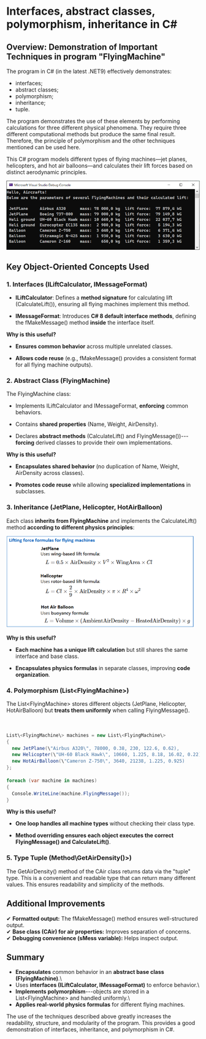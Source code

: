 
# Interfaces, abstract classes, polymorphism, inheritance in C#

## Overview: Demonstration of Important Techniques in program \"FlyingMachine\"

The program in C# (in the latest .NET9) effectively demonstrates: 

- interfaces;
- abstract classes;
- polymorphism;
- inheritance;
- tuple.

The program demonstrates the use of these elements by performing calculations for 
three different physical phenomena. They require three different computational 
methods but produce the same final result. Therefore, the principle of polymorphism 
and the other techniques mentioned can be used here.

This C# program models different types of flying machines—jet planes, helicopters, 
and hot air balloons—and calculates their lift forces based on distinct 
aerodynamic principles. 

<img src="media/FlyingMachine_output.png"/>

## Key Object-Oriented Concepts Used

### 1. Interfaces (ILiftCalculator, IMessageFormat)

-   **ILiftCalculator**: Defines a **method signature** for calculating
    lift (CalculateLift()), ensuring all flying machines implement this
    method.

-   **IMessageFormat**: Introduces **C# 8 default interface methods**,
    defining the fMakeMessage() method **inside** the interface itself.

<b>Why is this useful?</b>

-   **Ensures common behavior** across multiple unrelated classes.

-   **Allows code reuse** (e.g., fMakeMessage() provides a consistent
    format for all flying machine outputs).

### 2. Abstract Class (FlyingMachine)

The FlyingMachine class:

-   Implements ILiftCalculator and IMessageFormat, **enforcing** common
    behaviors.

-   Contains **shared properties** (Name, Weight, AirDensity).

-   Declares **abstract methods** (CalculateLift() and
    FlyingMessage())---**forcing** derived classes to provide their own
    implementations.

<b>Why is this useful?</b>

-   **Encapsulates shared behavior** (no duplication of Name, Weight,
    AirDensity across classes).

-   **Promotes code reuse** while allowing **specialized
    implementations** in subclasses.

### 3. Inheritance (JetPlane, Helicopter, HotAirBalloon)

Each class **inherits from FlyingMachine** and implements the
CalculateLift() method **according to different physics principles**:

<img src="media/Lifting_force_formula.png" height="240px"/>


<b>Why is this useful?</b>

-   **Each machine has a unique lift calculation** but still shares the
    same interface and base class.

-   **Encapsulates physics formulas** in separate classes, improving
    **code organization**.

### 4. Polymorphism (List\<FlyingMachine\>)

The List\<FlyingMachine\> stores different objects (JetPlane,
Helicopter, HotAirBalloon) but **treats them uniformly** when calling
FlyingMessage().

```csharp


List\<FlyingMachine\> machines = new List\<FlyingMachine\>
{
  new JetPlane(\"Airbus A320\", 78000, 0.38, 230, 122.6, 0.62),
  new Helicopter(\"UH-60 Black Hawk\", 10660, 1.225, 8.18, 16.02, 0.22),
  new HotAirBalloon(\"Cameron Z-750\", 3640, 21238, 1.225, 0.925)
};

foreach (var machine in machines)
{
  Console.WriteLine(machine.FlyingMessage());
}
```

<b>Why is this useful?</b>

-   **One loop handles all machine types** without checking their class
    type.

-   **Method overriding ensures each object executes the correct
    FlyingMessage() and CalculateLift()**.

### 5. Type Tuple (Method\GetAirDensity()\>)

The GetAirDensity() method of the CAir class returns data via the "tuple" type. 
This is a convenient and readable type that can return many different values. 
This ensures readability and simplicity of the methods.

## Additional Improvements

✔ **Formatted output:** The fMakeMessage() method ensures
well-structured output.\
✔ **Base class (CAir) for air properties:** Improves separation of
concerns.\
✔ **Debugging convenience (sMess variable):** Helps inspect output.

## Summary

- **Encapsulates** common behavior in an **abstract base class
(FlyingMachine)**.\
- Uses **interfaces (ILiftCalculator, IMessageFormat)** to enforce
behavior.\
- **Implements polymorphism**---objects are stored in a
List\<FlyingMachine\> and handled uniformly.\
- **Applies real-world physics formulas** for different flying
machines.

The use of the techniques described above greatly increases the readability,
structure, and modularity of the program. This provides a good demonstration 
of interfaces, inheritance, and polymorphism in C#.
